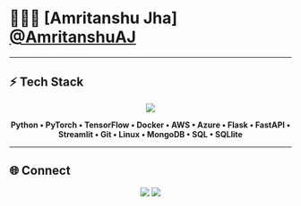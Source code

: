 <!-- Intro -->
# 👨🏻‍💻 [Amritanshu Jha] [@AmritanshuAJ]([https://anuragsingh.dev](https://github.com/AmritanshuAJ))

---

## ⚡ Tech Stack  

<p align="center">
  <img src="https://skillicons.dev/icons?i=python,pytorch,tensorflow,docker,aws,azure,flask,fastapi,streamlit,git,sql,sqllite" />
</p>

<p align="center">
  <b>Python • PyTorch • TensorFlow • Docker • AWS • Azure • Flask • FastAPI • Streamlit • Git • Linux • MongoDB • SQL • SQLlite</b>
</p>

---

## 🌐 Connect  

<p align="center">
  <a href="https://linkedin.com/in/YOUR-LINK"><img src="https://img.shields.io/badge/LinkedIn-2F81F7?style=for-the-badge&logo=linkedin&logoColor=white"/></a>
  <a href="mailto:your.email@example.com"><img src="https://img.shields.io/badge/Email-D14836?style=for-the-badge&logo=gmail&logoColor=white"/></a>
</p>
